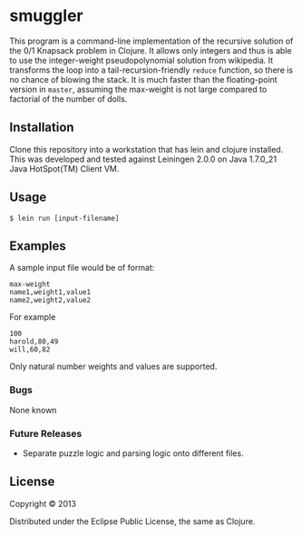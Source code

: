 # smuggler

This program is a command-line implementation of the recursive solution of the 0/1 Knapsack problem in Clojure.  It allows only integers and thus is able to use the integer-weight pseudopolynomial solution from wikipedia.  It transforms the loop into a tail-recursion-friendly `reduce` function, so there is no chance of blowing the stack.  It is much faster than the floating-point version in `master`, assuming the max-weight is not large compared to factorial of the number of dolls.

## Installation

Clone this repository into a workstation that has lein and clojure installed.
This was developed and tested against Leiningen 2.0.0 on Java 1.7.0_21 Java HotSpot(TM) Client VM.

## Usage

    $ lein run [input-filename]

## Examples

A sample input file would be of format:

    max-weight
    name1,weight1,value1
    name2,weight2,value2

For example
	
    100
    harold,80,49
    will,60,82
	
Only natural number weights and values are supported.

### Bugs

None known

### Future Releases

* Separate puzzle logic and parsing logic onto different files.

## License

Copyright © 2013

Distributed under the Eclipse Public License, the same as Clojure.